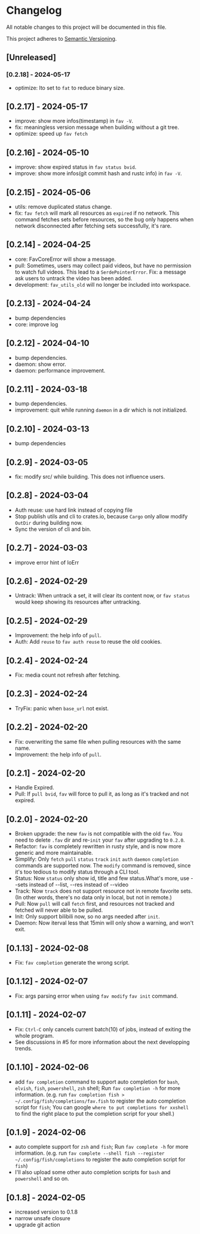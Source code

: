 # Changelog

All notable changes to this project will be documented in this file.

This project adheres to [Semantic Versioning](https://semver.org).

<!--
Note: In this file, do not use the hard wrap in the middle of a sentence for compatibility with GitHub comment style markdown rendering.
-->

## [Unreleased]

### [0.2.18] - 2024-05-17

- optimize: lto set to `fat` to reduce binary size.

## [0.2.17] - 2024-05-17

- improve: show more infos(timestamp) in `fav -V`.
- fix: meaningless version message when building without a git tree.
- optimize: speed up `fav fetch`

## [0.2.16] - 2024-05-10

- improve: show expired status in `fav status bvid`.
- improve: show more infos(git commit hash and rustc info) in `fav -V`.

## [0.2.15] - 2024-05-06

- utils: remove duplicated status change.
- fix: `fav fetch` will mark all resources as `expired` if no network. This command fetches sets before resources, so the bug only happens when network disconnected after fetching sets successfully, it's rare.

## [0.2.14] - 2024-04-25

- core: FavCoreError will show a message.
- pull: Sometimes, users may collect paid videos, but have no permission to watch full videos. This lead to a `SerdePointerError`. Fix: a message ask users to untrack the video has been added.
- development: `fav_utils_old` will no longer be included into workspace.

## [0.2.13] - 2024-04-24

- bump dependencies
- core: improve log

## [0.2.12] - 2024-04-10

- bump dependencies.
- daemon: show error.
- daemon: performance improvement.

## [0.2.11] - 2024-03-18

- bump dependencies.
- improvement: quit while running `daemon` in a dir which is not initialized.

## [0.2.10] - 2024-03-13

- bump dependencies

## [0.2.9] - 2024-03-05

- fix: modify src/ while building. This does not influence users.

## [0.2.8] - 2024-03-04

- Auth reuse: use hard link instead of copying file
- Stop publish utils and cli to crates.io, because `Cargo` only allow modify `OutDir` during building now.
- Sync the version of cli and bin.

## [0.2.7] - 2024-03-03

- improve error hint of IoErr

## [0.2.6] - 2024-02-29

- Untrack: When untrack a set, it will clear its content now, or `fav status` would keep showing its resources after untracking.

## [0.2.5] - 2024-02-29

- Improvement: the help info of `pull`.
- Auth: Add `reuse` to `fav auth reuse` to reuse the old cookies.

## [0.2.4] - 2024-02-24

- Fix: media count not refresh after fetching.

## [0.2.3] - 2024-02-24

- TryFix: panic when `base_url` not exist.

## [0.2.2] - 2024-02-20

- Fix: overwriting the same file when pulling resources with the same name.
- Improvement: the help info of `pull`.

## [0.2.1] - 2024-02-20

- Handle Expired.
- Pull: If `pull bvid`, `fav` will force to pull it, as long as it's tracked and not expired.

## [0.2.0] - 2024-02-20

- Broken upgrade: the new `fav` is not compatible with the old `fav`. You need to delete `.fav` dir and re-`init` your `fav` after upgrading to `0.2.0`.
- Refactor: `fav` is completely rewritten in rusty style, and is now more generic and more maintainable.
- Simplify: Only `fetch` `pull` `status` `track` `init` `auth` `daemon` `completion` commands are supported now. The `modify` command is removed, since it's too tedious to modify status through a CLI tool.
- Status: Now `status` only show id, title and few status.What's more, use --sets instead of --list, --res instead of --video
- Track: Now `track` does not support resource not in remote favorite sets. (In other words, there's no data only in local, but not in remote.)
- Pull: Now `pull` will call `fetch` first, and resources not tracked and fetched will never able to be pulled.
- Init: Only support bilibili now, so no args needed after `init`.
- Daemon: Now iterval less that 15min will only show a warning, and won't exit.

## [0.1.13] - 2024-02-08

- Fix: `fav completion` generate the wrong script.

## [0.1.12] - 2024-02-07

- Fix: args parsing error when using `fav modify` `fav init` command.

## [0.1.11] - 2024-02-07

- Fix: `Ctrl-C` only cancels current batch(10) of jobs, instead of exiting the whole program.
- See discussions in #5 for more information about the next developping trends.

## [0.1.10] - 2024-02-06

- add `fav completion` command to support auto completion for `bash`, `elvish`, `fish`, `powershell`, `zsh` shell; Run `fav completion -h` for more information. (e.g. run `fav completion fish > ~/.config/fish/completions/fav.fish` to register the auto completion script for `fish`; You can google `where to put completions for xxshell` to find the right place to put the completion script for your shell.)

## [0.1.9] - 2024-02-06

- auto complete support for `zsh` and `fish`; Run `fav complete -h` for more information. (e.g. run `fav complete --shell fish --register ~/.config/fish/completions` to register the auto completion script for `fish`)
- I'll also upload some other auto completion scripts for `bash` and `powershell` and so on.

## [0.1.8] - 2024-02-05

- increased version to 0.1.8
- narrow unsafe closure
- upgrade git action
